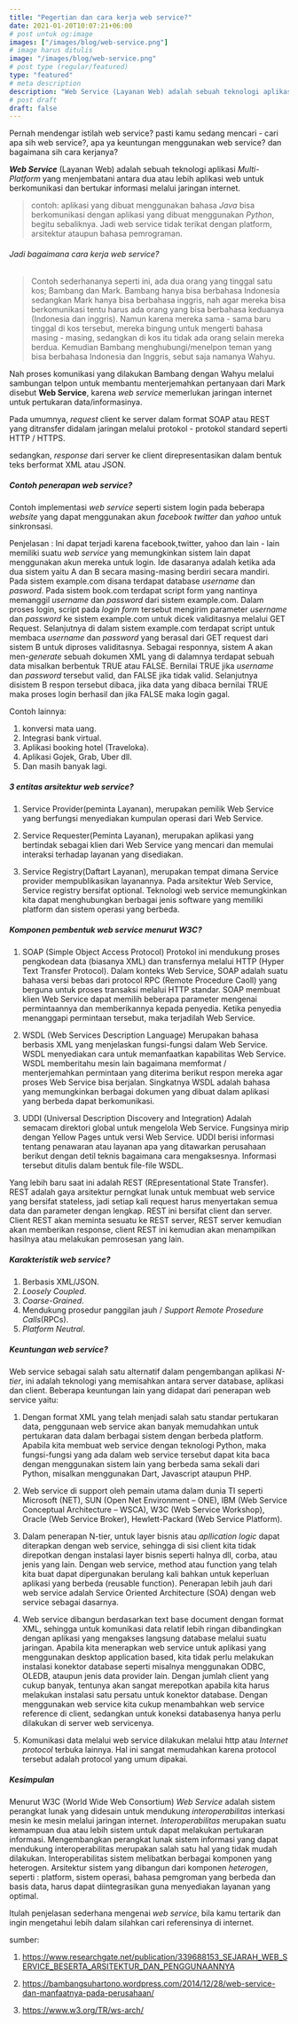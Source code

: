 ```yaml
---
title: "Pegertian dan cara kerja web service?"
date: 2021-01-20T10:07:21+06:00
# post untuk og:image
images: ["/images/blog/web-service.png"]
# image harus ditulis 
image: "/images/blog/web-service.png"
# post type (regular/featured)
type: "featured"
# meta description
description: "Web Service (Layanan Web) adalah sebuah teknologi aplikasi yang menjembatani antara dua atau lebih aplikasi web untuk berkomunikasi dan bertukar informasi melalui jaringan internet"
# post draft
draft: false
---
```


Pernah mendengar istilah web service? pasti kamu sedang mencari - cari apa sih web service?, apa ya keuntungan menggunakan web service? dan bagaimana sih cara kerjanya?

**_Web Service_** (Layanan Web) adalah sebuah teknologi aplikasi _Multi-Platform_ yang menjembatani antara dua atau lebih aplikasi web untuk berkomunikasi dan bertukar informasi melalui jaringan internet.

>contoh: aplikasi yang dibuat menggunakan bahasa _Java_ bisa berkomunikasi dengan aplikasi yang dibuat menggunakan _Python_, begitu sebaliknya. Jadi web service tidak terikat dengan platform, arsitektur ataupun bahasa pemrograman.

###### Jadi bagaimana cara kerja web service?

>Contoh sederhananya seperti ini, ada dua orang yang tinggal satu kos; Bambang dan Mark. Bambang hanya bisa berbahasa Indonesia sedangkan Mark hanya bisa berbahasa inggris, nah agar mereka bisa berkomunikasi tentu harus ada orang yang bisa berbahasa keduanya (Indonesia dan inggris). Namun karena mereka sama - sama baru tinggal di kos tersebut, mereka bingung untuk mengerti bahasa masing - masing, sedangkan di kos itu tidak ada orang selain mereka berdua. Kemudian Bambang menghubungi/menelpon teman yang bisa berbahasa Indonesia dan Inggris, sebut saja namanya Wahyu.

Nah proses komunikasi yang dilakukan Bambang dengan Wahyu melalui sambungan telpon untuk membantu menterjemahkan pertanyaan dari Mark disebut **Web Service**, karena _web service_ memerlukan jaringan internet untuk pertukaran data/informasinya.

Pada umumnya, _request_ client ke server dalam format SOAP atau REST yang ditransfer didalam jaringan melalui protokol - protokol standard seperti HTTP / HTTPS.

sedangkan, _response_ dari server ke client direpresentasikan dalam bentuk teks berformat XML atau JSON.

##### Contoh penerapan web service?

Contoh implementasi _web service_ seperti sistem login pada beberapa _website_ yang dapat 
menggunakan akun _facebook twitter_ dan _yahoo_ untuk sinkronsasi.

Penjelasan : 
Ini dapat terjadi karena facebook,twitter, yahoo dan lain - lain memiliki suatu _web service_ 
yang memungkinkan sistem lain dapat menggunakan akun mereka untuk login. Ide dasaranya 
adalah ketika ada dua sistem yaitu A dan B secara masing-masing berdiri secara mandiri. Pada 
sistem example.com disana terdapat database _username_ dan _pasword_. Pada sistem book.com terdapat script form yang nantinya memanggil _username_ dan _password_ dari sistem example.com. Dalam proses login, script pada _login form_ tersebut mengirim parameter _username_ dan _password_ ke sistem example.com untuk dicek validitasnya melalui GET Request. Selanjutnya di dalam sistem example.com terdapat script untuk membaca _username_ dan _password_ yang berasal dari GET request dari sistem B untuk diproses validitasnya. Sebagai responnya, sistem  A  akan  men-_generate_ sebuah dokumen XML yang di dalamnya  terdapat sebuah  data  misalkan  berbentuk TRUE  atau  FALSE.  Bernilai TRUE  jika _username_ dan _password_ tersebut valid, dan FALSE jika tidak valid. Selanjutnya disistem B respon tersebut dibaca, jika data yang dibaca bernilai TRUE maka proses login berhasil dan jika FALSE 
maka login gagal.

Contoh lainnya:
1. konversi mata uang.
2. Integrasi bank virtual.
3. Aplikasi booking hotel (Traveloka).
4. Aplikasi Gojek, Grab, Uber dll.
5. Dan masih banyak lagi.

##### 3 entitas arsitektur web service?

1. Service Provider(peminta Layanan), merupakan pemilik Web Service yang berfungsi menyediakan kumpulan operasi dari Web Service.

2. Service Requester(Peminta Layanan), merupakan aplikasi yang bertindak sebagai klien dari Web Service yang mencari dan memulai interaksi terhadap layanan yang disediakan.

3. Service Registry(Daftart Layanan), merupakan tempat dimana Service provider mempublikasikan layanannya. Pada arsitektur Web Service, Service registry bersifat optional. Teknologi web service memungkinkan kita dapat menghubungkan berbagai jenis software yang memiliki platform dan sistem operasi yang berbeda.

##### Komponen pembentuk web service menurut W3C?

1. SOAP (Simple Object Access Protocol) 
Protokol ini mendukung proses pengkodean data (biasanya XML) dan transfernya melalui 
HTTP (Hyper Text Transfer Protocol). Dalam konteks Web Service, SOAP  adalah suatu 
bahasa versi bebas dari protocol RPC (Remote Procedure Caoll) yang berguna untuk proses 
transaksi melalui HTTP standar. SOAP membuat klien Web Service dapat memilih beberapa 
parameter mengenai permintaannya dan memberikannya kepada penyedia. Ketika penyedia 
menanggapi permintaan tersebut, maka terjadilah Web Service.

2. WSDL  (Web Services Description Language) 
Merupakan  bahasa  berbasis  XML  yang  menjelaskan  fungsi-fungsi  dalam  Web  Service. 
WSDL  menyediakan  cara  untuk  memanfaatkan  kapabilitas  Web  Service.  WSDL 
memberitahu mesin lain bagaimana memformat / menterjemahkan permintaan yang diterima 
berikut respon mereka agar proses Web Service bisa  berjalan.  Singkatnya WSDL adalah 
bahasa yang memungkinkan berbagai dokumen yang dibuat dalam aplikasi yang  berbeda 
dapat berkomunikasi. 

3. UDDI (Universal Description Discovery and Integration) 
Adalah  semacam  direktori  global  untuk  mengelola  Web  Service.  Fungsinya  mirip 
dengan Yellow Pages untuk versi Web Service. UDDI berisi informasi tentang penawaran 
atau layanan apa  yang ditawarkan perusahaan berikut dengan detil teknis bagaimana  cara 
mengaksesnya. Informasi tersebut ditulis dalam bentuk file-file WSDL.

Yang lebih baru saat ini adalah REST (REpresentational State Transfer). REST adalah gaya arsitektur perngkat lunak untuk membuat web service yang bersifat stateless, jadi setiap kali request harus menyertakan semua data dan parameter dengan lengkap. REST ini bersifat client dan server. Client REST akan meminta sesuatu ke REST server, REST server kemudian akan memberikan response, client REST ini kemudian akan menampilkan hasilnya atau melakukan pemrosesan yang lain.

##### Karakteristik web service?

1. Berbasis XML/JSON.
2. _Loosely Coupled_.
3. _Coarse-Grained_.
4. Mendukung prosedur panggilan jauh / _Support Remote Prosedure Calls_(RPCs).
5. _Platform Neutral_.

##### Keuntungan web service?

Web service sebagai salah satu alternatif dalam pengembangan aplikasi  _N-tier_, ini adalah teknologi yang memisahkan antara server database, aplikasi dan client. Beberapa keuntungan lain yang didapat dari penerapan web service yaitu:

1. Dengan format XML yang telah menjadi salah satu standar pertukaran data, penggunaan web service akan banyak memudahkan untuk pertukaran data dalam berbagai sistem dengan berbeda platform. Apabila kita membuat web service dengan teknologi Python, maka fungsi-fungsi yang ada dalam web service tersebut dapat kita baca dengan menggunakan sistem lain yang berbeda sama sekali dari Python, misalkan menggunakan Dart, Javascript ataupun PHP.

2. Web service di support oleh pemain utama dalam dunia TI seperti Microsoft (NET), SUN (Open Net Environment  – ONE), IBM (Web Service Conceptual Architecture  – WSCA), W3C (Web Service Workshop), Oracle (Web Service Broker), Hewlett-Packard (Web Service Platform).

3. Dalam penerapan  N-tier, untuk layer bisnis atau  _apllication logic_  dapat diterapkan dengan web service, sehingga di sisi client kita tidak direpotkan dengan instalasi layer bisnis seperti  halnya  dll, corba, atau jenis  yang lain. Dengan web service,  method atau function yang telah kita buat dapat dipergunakan berulang kali bahkan untuk keperluan aplikasi yang  berbeda (reusable function). Penerapan lebih jauh dari web service adalah  Service Oriented Architecture (SOA) dengan web service sebagai dasarnya.

4. Web service dibangun berdasarkan  text base document dengan format XML, sehingga untuk komunikasi data relatif lebih ringan dibandingkan dengan aplikasi yang mengakses langsung database melalui suatu jaringan. Apabila kita menerapkan web service untuk aplikasi yang menggunakan  desktop application  based, kita tidak perlu melakukan instalasi konektor database seperti misalnya menggunakan ODBC, OLEDB, ataupun jenis  data provider lain. Dengan jumlah client yang cukup banyak, tentunya akan sangat merepotkan apabila kita harus melakukan instalasi satu persatu untuk konektor database. Dengan menggunakan web service kita cukup menambahkan  web service reference  di client, sedangkan untuk koneksi databasenya hanya perlu dilakukan di server web servicenya.

5. Komunikasi data melalui web service dilakukan melalui  http  atau  _Internet protocol_  terbuka lainnya. Hal ini sangat memudahkan karena  protocol tersebut adalah protocol yang umum dipakai.


##### Kesimpulan

Menurut W3C (World Wide Web Consortium) _Web Service_ adalah sistem perangkat lunak yang didesain untuk mendukung _interoperabilitas_ interkasi mesin ke mesin melalui jaringan internet. _Interoperabilitas_ merupakan suatu kemampuan dua atau lebih sistem untuk dapat melakukan pertukaran informasi. Mengembangkan perangkat lunak sistem informasi yang dapat mendukung interoperabilitas merupakan salah satu hal yang tidak mudah dilakukan. Interoperabilitas sistem melibatkan berbagai komponen yang heterogen. Arsitektur sistem yang dibangun dari komponen _heterogen_, seperti : platform, sistem operasi, bahasa pemgroman yang berbeda  dan basis data, harus dapat diintegrasikan guna menyediakan layanan yang optimal.

Itulah penjelasan sederhana mengenai _web service_, bila kamu tertarik dan ingin mengetahui lebih dalam silahkan cari referensinya di internet.


sumber: 
1. https://www.researchgate.net/publication/339688153_SEJARAH_WEB_SERVICE_BESERTA_ARSITEKTUR_DAN_PENGGUNAANNYA

2. https://bambangsuhartono.wordpress.com/2014/12/28/web-service-dan-manfaatnya-pada-perusahaan/

3. https://www.w3.org/TR/ws-arch/